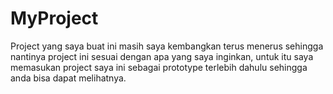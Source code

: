 # MyProject
Project yang saya buat ini masih saya kembangkan terus menerus sehingga nantinya project ini sesuai dengan apa yang saya inginkan,
untuk itu saya memasukan project saya ini sebagai prototype terlebih dahulu sehingga anda bisa dapat melihatnya.
